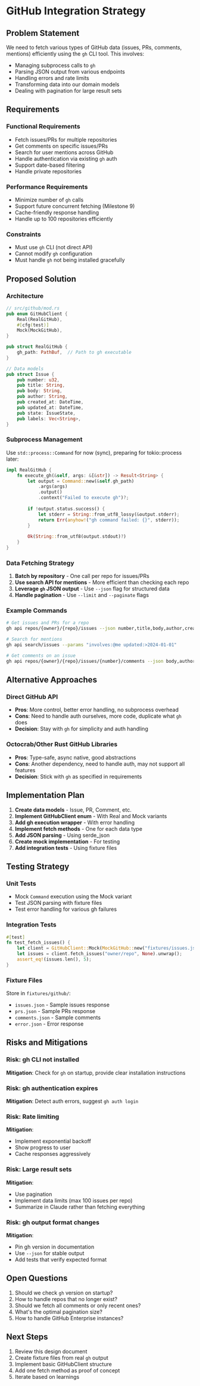 # GitHub Integration Strategy

## Problem Statement

We need to fetch various types of GitHub data (issues, PRs, comments, mentions) efficiently using the `gh` CLI tool. This involves:
- Managing subprocess calls to `gh`
- Parsing JSON output from various endpoints
- Handling errors and rate limits
- Transforming data into our domain models
- Dealing with pagination for large result sets

## Requirements

### Functional Requirements
- Fetch issues/PRs for multiple repositories
- Get comments on specific issues/PRs
- Search for user mentions across GitHub
- Handle authentication via existing `gh` auth
- Support date-based filtering
- Handle private repositories

### Performance Requirements
- Minimize number of `gh` calls
- Support future concurrent fetching (Milestone 9)
- Cache-friendly response handling
- Handle up to 100 repositories efficiently

### Constraints
- Must use `gh` CLI (not direct API)
- Cannot modify `gh` configuration
- Must handle `gh` not being installed gracefully

## Proposed Solution

### Architecture

```rust
// src/github/mod.rs
pub enum GitHubClient {
    Real(RealGitHub),
    #[cfg(test)]
    Mock(MockGitHub),
}

pub struct RealGitHub {
    gh_path: PathBuf,  // Path to gh executable
}

// Data models
pub struct Issue {
    pub number: u32,
    pub title: String,
    pub body: String,
    pub author: String,
    pub created_at: DateTime,
    pub updated_at: DateTime,
    pub state: IssueState,
    pub labels: Vec<String>,
}
```

### Subprocess Management

Use `std::process::Command` for now (sync), preparing for tokio::process later:

```rust
impl RealGitHub {
    fn execute_gh(&self, args: &[&str]) -> Result<String> {
        let output = Command::new(&self.gh_path)
            .args(args)
            .output()
            .context("Failed to execute gh")?;
        
        if !output.status.success() {
            let stderr = String::from_utf8_lossy(&output.stderr);
            return Err(anyhow!("gh command failed: {}", stderr));
        }
        
        Ok(String::from_utf8(output.stdout)?)
    }
}
```

### Data Fetching Strategy

1. **Batch by repository** - One call per repo for issues/PRs
2. **Use search API for mentions** - More efficient than checking each repo
3. **Leverage `gh` JSON output** - Use `--json` flag for structured data
4. **Handle pagination** - Use `--limit` and `--paginate` flags

### Example Commands

```bash
# Get issues and PRs for a repo
gh api repos/{owner}/{repo}/issues --json number,title,body,author,createdAt,updatedAt,state,labels

# Search for mentions
gh api search/issues --params "involves:@me updated:>2024-01-01"

# Get comments on an issue
gh api repos/{owner}/{repo}/issues/{number}/comments --json body,author,createdAt
```

## Alternative Approaches

### Direct GitHub API
- **Pros**: More control, better error handling, no subprocess overhead
- **Cons**: Need to handle auth ourselves, more code, duplicate what `gh` does
- **Decision**: Stay with `gh` for simplicity and auth handling

### Octocrab/Other Rust GitHub Libraries
- **Pros**: Type-safe, async native, good abstractions
- **Cons**: Another dependency, need to handle auth, may not support all features
- **Decision**: Stick with `gh` as specified in requirements

## Implementation Plan

1. **Create data models** - Issue, PR, Comment, etc.
2. **Implement GitHubClient enum** - With Real and Mock variants
3. **Add gh execution wrapper** - With error handling
4. **Implement fetch methods** - One for each data type
5. **Add JSON parsing** - Using serde_json
6. **Create mock implementation** - For testing
7. **Add integration tests** - Using fixture files

## Testing Strategy

### Unit Tests
- Mock `Command` execution using the Mock variant
- Test JSON parsing with fixture files
- Test error handling for various gh failures

### Integration Tests
```rust
#[test]
fn test_fetch_issues() {
    let client = GitHubClient::Mock(MockGitHub::new("fixtures/issues.json"));
    let issues = client.fetch_issues("owner/repo", None).unwrap();
    assert_eq!(issues.len(), 5);
}
```

### Fixture Files
Store in `fixtures/github/`:
- `issues.json` - Sample issues response
- `prs.json` - Sample PRs response
- `comments.json` - Sample comments
- `error.json` - Error response

## Risks and Mitigations

### Risk: gh CLI not installed
**Mitigation**: Check for `gh` on startup, provide clear installation instructions

### Risk: gh authentication expires
**Mitigation**: Detect auth errors, suggest `gh auth login`

### Risk: Rate limiting
**Mitigation**: 
- Implement exponential backoff
- Show progress to user
- Cache responses aggressively

### Risk: Large result sets
**Mitigation**:
- Use pagination
- Implement data limits (max 100 issues per repo)
- Summarize in Claude rather than fetching everything

### Risk: gh output format changes
**Mitigation**:
- Pin gh version in documentation
- Use `--json` for stable output
- Add tests that verify expected format

## Open Questions

1. Should we check `gh` version on startup?
2. How to handle repos that no longer exist?
3. Should we fetch all comments or only recent ones?
4. What's the optimal pagination size?
5. How to handle GitHub Enterprise instances?

## Next Steps

1. Review this design document
2. Create fixture files from real `gh` output
3. Implement basic GitHubClient structure
4. Add one fetch method as proof of concept
5. Iterate based on learnings